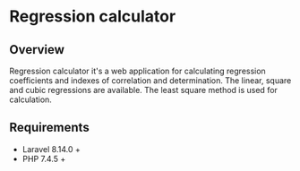 # Regression calculator

## Overview
Regression calculator it's a web application for calculating regression coefficients and indexes of correlation and determination. 
The linear, square and cubic regressions are available.
The least square method is used for calculation.

## Requirements

- Laravel 8.14.0 +
- PHP 7.4.5 +


